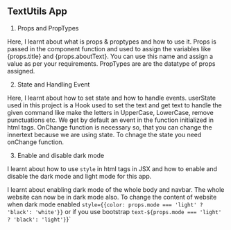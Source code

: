 ## TextUtils App

1. Props and PropTypes

Here, I learnt about what is props & proptypes and how to use it.
Props is passed in the component function and used to assign the variables like {props.title} and {props.aboutText}. You can use this name and assign a value as per your requirements.
PropTypes are are the datatype of props assigned.

2. State and Handling Event

Here, I learnt about how to set state and how to handle events.
userState used in this project is a Hook used to set the text and get text to handle the given command like make the letters in UpperCase, LowerCase, remove punctuations etc.
We get by default an event in the function initialized in html tags.
OnChange function is necessary so, that you can change the innertext because we are using state. To chnage the state you need onChange function.

3. Enable and disable dark mode

I learnt about how to use `style` in html tags in JSX and how to enable and disable the dark mode and light mode for this app.

I learnt about enabling dark mode of the whole body and navbar. The whole website can now be in dark mode also.
To change the content of website when dark mode enabled `style={{color: props.mode === 'light' ? 'black': 'white'}}` or if you use bootstrap `text-${props.mode === 'light' ? 'black': 'light'}`}` 